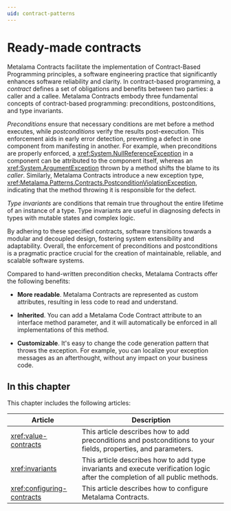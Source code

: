 ```yaml
---
uid: contract-patterns
---
```


# Ready-made contracts

Metalama Contracts facilitate the implementation of Contract-Based Programming principles, a software engineering practice that significantly enhances software reliability and clarity. In contract-based programming, a _contract_ defines a set of obligations and benefits between two parties: a caller and a callee. Metalama Contracts embody three fundamental concepts of contract-based programming: preconditions, postconditions, and type invariants.

_Preconditions_ ensure that necessary conditions are met before a method executes, while _postconditions_ verify the results post-execution. This enforcement aids in early error detection, preventing a defect in one component from manifesting in another. For example, when preconditions are properly enforced, a <xref:System.NullReferenceException> in a component can be attributed to the component itself, whereas an <xref:System.ArgumentException> thrown by a method shifts the blame to its _caller_. Similarly, Metalama Contracts introduce a new exception type, <xref:Metalama.Patterns.Contracts.PostconditionViolationException>, indicating that the method throwing it is responsible for the defect.

_Type invariants_ are conditions that remain true throughout the entire lifetime of an instance of a type. Type invariants are useful in diagnosing defects in types with mutable states and complex logic.

By adhering to these specified contracts, software transitions towards a modular and decoupled design, fostering system extensibility and adaptability. Overall, the enforcement of preconditions and postconditions is a pragmatic practice crucial for the creation of maintainable, reliable, and scalable software systems.

Compared to hand-written precondition checks, Metalama Contracts offer the following benefits:

* **More readable**. Metalama Contracts are represented as custom attributes, resulting in less code to read and understand.

* **Inherited**. You can add a Metalama Code Contract attribute to an interface method parameter, and it will automatically be enforced in all implementations of this method.

* **Customizable**. It's easy to change the code generation pattern that throws the exception. For example, you can localize your exception messages as an afterthought, without any impact on your business code.


## In this chapter

This chapter includes the following articles:

| Article | Description |
|--|--|
| <xref:value-contracts> | This article describes how to add preconditions and postconditions to your fields, properties, and parameters. |
|  <xref:invariants> | This article describes how to add type invariants and execute verification logic after the completion of all public methods. |
| <xref:configuring-contracts> | This article describes how to configure Metalama Contracts. |


